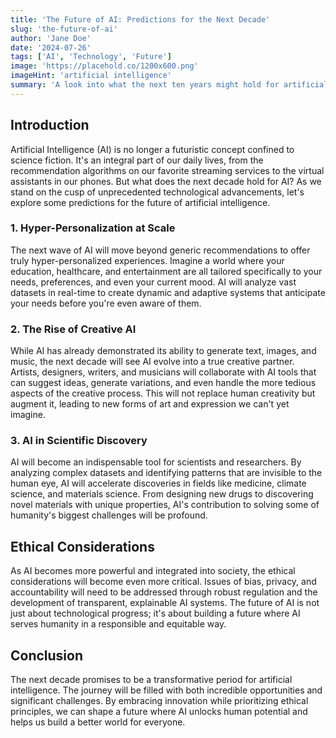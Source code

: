 ```yaml
---
title: 'The Future of AI: Predictions for the Next Decade'
slug: 'the-future-of-ai'
author: 'Jane Doe'
date: '2024-07-26'
tags: ['AI', 'Technology', 'Future']
image: 'https://placehold.co/1200x600.png'
imageHint: 'artificial intelligence'
summary: 'A look into what the next ten years might hold for artificial intelligence, from autonomous systems to creative co-pilots.'
---
```


## Introduction

Artificial Intelligence (AI) is no longer a futuristic concept confined to science fiction. It's an integral part of our daily lives, from the recommendation algorithms on our favorite streaming services to the virtual assistants in our phones. But what does the next decade hold for AI? As we stand on the cusp of unprecedented technological advancements, let's explore some predictions for the future of artificial intelligence.

### 1. Hyper-Personalization at Scale

The next wave of AI will move beyond generic recommendations to offer truly hyper-personalized experiences. Imagine a world where your education, healthcare, and entertainment are all tailored specifically to your needs, preferences, and even your current mood. AI will analyze vast datasets in real-time to create dynamic and adaptive systems that anticipate your needs before you're even aware of them.

### 2. The Rise of Creative AI

While AI has already demonstrated its ability to generate text, images, and music, the next decade will see AI evolve into a true creative partner. Artists, designers, writers, and musicians will collaborate with AI tools that can suggest ideas, generate variations, and even handle the more tedious aspects of the creative process. This will not replace human creativity but augment it, leading to new forms of art and expression we can't yet imagine.

### 3. AI in Scientific Discovery

AI will become an indispensable tool for scientists and researchers. By analyzing complex datasets and identifying patterns that are invisible to the human eye, AI will accelerate discoveries in fields like medicine, climate science, and materials science. From designing new drugs to discovering novel materials with unique properties, AI's contribution to solving some of humanity's biggest challenges will be profound.

## Ethical Considerations

As AI becomes more powerful and integrated into society, the ethical considerations will become even more critical. Issues of bias, privacy, and accountability will need to be addressed through robust regulation and the development of transparent, explainable AI systems. The future of AI is not just about technological progress; it's about building a future where AI serves humanity in a responsible and equitable way.

## Conclusion

The next decade promises to be a transformative period for artificial intelligence. The journey will be filled with both incredible opportunities and significant challenges. By embracing innovation while prioritizing ethical principles, we can shape a future where AI unlocks human potential and helps us build a better world for everyone.
